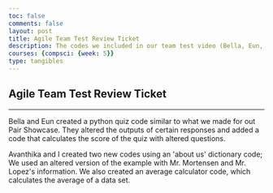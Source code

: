 ```yaml
---
toc: false
comments: false
layout: post
title: Agile Team Test Review Ticket
description: The codes we included in our team test video (Bella, Eun, Avanthika, Lakshanya)
courses: {compsci: {week: 5}}
type: tangibles
---
```


## Agile Team Test Review Ticket

---

Bella and Eun created a python quiz code similar to what we made for out Pair Showcase. They altered the outputs of certain responses and added a code that calculates the score of the quiz with altered questions.

Avanthika and I created two new codes using an 'about us' dictionary code; We used an altered version of the example with Mr. Mortensen and Mr. Lopez's information. We also created an average calculator code, which calculates the average of a data set.